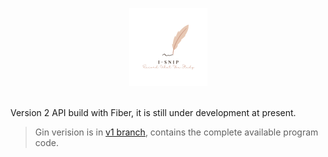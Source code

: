 
<p align="center">
  <a href="https://github.com/Grey0520/isnip_api">
    <img alt="Fiber" height="125" src="../assets/cover.png">
  </a>
  <br>
  <br>
</p>

Version 2 API build with Fiber, it is still under development at present.

> Gin verision is in [v1 branch](https://github.com/Grey0520/isnip_api/tree/v1), contains the complete available program code.
